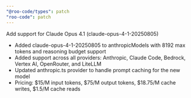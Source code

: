 ```yaml
---
"@roo-code/types": patch
"roo-code": patch
---
```


Add support for Claude Opus 4.1 (claude-opus-4-1-20250805)

- Added claude-opus-4-1-20250805 to anthropicModels with 8192 max tokens and reasoning budget support
- Added support across all providers: Anthropic, Claude Code, Bedrock, Vertex AI, OpenRouter, and LiteLLM
- Updated anthropic.ts provider to handle prompt caching for the new model
- Pricing: $15/M input tokens, $75/M output tokens, $18.75/M cache writes, $1.5/M cache reads
